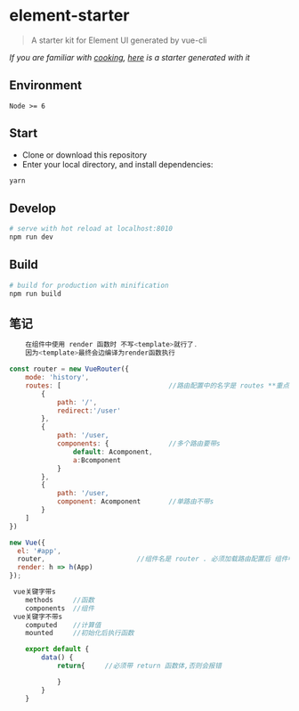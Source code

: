 # element-starter

> A starter kit for Element UI generated by vue-cli

*If you are familiar with [cooking](https://github.com/elemefe/cooking), [here](https://github.com/ElementUI/element-cooking-starter) is a starter generated with it*

## Environment

`Node >= 6`

## Start

 - Clone or download this repository
 - Enter your local directory, and install dependencies:

``` bash
yarn
```

## Develop

``` bash
# serve with hot reload at localhost:8010
npm run dev
```

## Build

``` bash
# build for production with minification
npm run build
```
## 笔记

``` js
    在组件中使用 render 函数时 不写<template>就行了.
    因为<template>最终会边编译为render函数执行
```
``` js
const router = new VueRouter({
    mode: 'history',
    routes: [                           //路由配置中的名字是 routes **重点**
        {
            path: '/',
            redirect:'/user'
        },
        {
            path: '/user,
            components: {               //多个路由要带s
                default: Acomponent,
                a:Bcomponent
            }
        },
        {
            path: '/user,
            component: Acomponent       //单路由不带s
        }
    ]
})
```
``` js
new Vue({
  el: '#app',
  router,                       //组件名是 router . 必须加载路由配置后 组件中才能使用路由组件.
  render: h => h(App)
});
```
``` js
 vue关键字带s
    methods     //函数
    components  //组件
 vue关键字不带s
    computed    //计算值
    mounted     //初始化后执行函数
```
``` js
    export default {
        data() {
            return{     //必须带 return 函数体,否则会报错

            }
        }
    }
```
